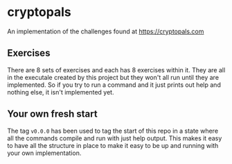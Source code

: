 # cryptopals

An implementation of the challenges found at https://cryptopals.com

## Exercises
There are 8 sets of exercises and each has 8 exercises within it.
They are all in the executale created by this project but they won't all run until they are implemented.
So if you try to run a command and it just prints out help and nothing else, it isn't implemented yet.

## Your own fresh start
The tag `v0.0.0` has been used to tag the start of this repo in a state where all the commands compile and run with just help output.
This makes it easy to have all the structure in place to make it easy to be up and running with your own implementation.
